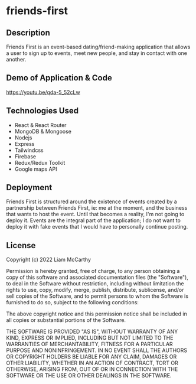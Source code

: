 # friends-first

## Description
Friends First is an event-based dating/friend-making application that allows a user to sign up to events, meet new people, and stay in contact with one another.
 
 ## Demo of Application & Code 
https://youtu.be/qda-5_52cLw

## Technologies Used

* React & React Router
* MongoDB & Mongoose
* Nodejs
* Express
* Tailwindcss
* Firebase
* Redux/Redux Toolkit
* Google maps API

## Deployment
Friends First is structured around the existence of events created by a partnership between Friends First, ie: me at the moment, and the business that wants to host the event. Until that becomes a reality, I'm not going to deploy it. Events are the integral part of the application; I do not want to deploy it with fake events that I would have to personally continue posting.


## License 


Copyright (c) 2022 Liam McCarthy

Permission is hereby granted, free of charge, to any person obtaining a copy
of this software and associated documentation files (the "Software"), to deal
in the Software without restriction, including without limitation the rights
to use, copy, modify, merge, publish, distribute, sublicense, and/or sell
copies of the Software, and to permit persons to whom the Software is
furnished to do so, subject to the following conditions:

The above copyright notice and this permission notice shall be included in all
copies or substantial portions of the Software.

THE SOFTWARE IS PROVIDED "AS IS", WITHOUT WARRANTY OF ANY KIND, EXPRESS OR
IMPLIED, INCLUDING BUT NOT LIMITED TO THE WARRANTIES OF MERCHANTABILITY,
FITNESS FOR A PARTICULAR PURPOSE AND NONINFRINGEMENT. IN NO EVENT SHALL THE
AUTHORS OR COPYRIGHT HOLDERS BE LIABLE FOR ANY CLAIM, DAMAGES OR OTHER
LIABILITY, WHETHER IN AN ACTION OF CONTRACT, TORT OR OTHERWISE, ARISING FROM,
OUT OF OR IN CONNECTION WITH THE SOFTWARE OR THE USE OR OTHER DEALINGS IN THE
SOFTWARE.
